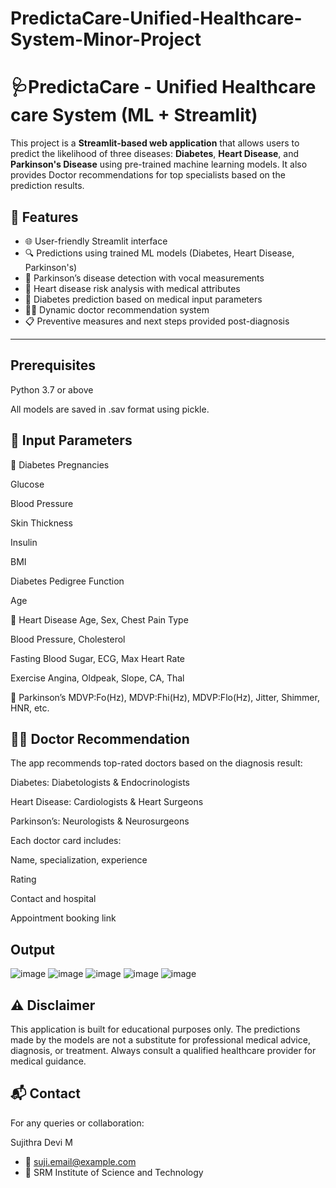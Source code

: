# PredictaCare-Unified-Healthcare-System-Minor-Project

# 🩺PredictaCare - Unified Healthcare care System (ML + Streamlit)

This project is a **Streamlit-based web application** that allows users to predict the likelihood of three diseases: **Diabetes**, **Heart Disease**, and **Parkinson's Disease** using pre-trained machine learning models. It also provides Doctor recommendations for top specialists based on the prediction results.

## 🚀 Features

- 🌐 User-friendly Streamlit interface
- 🔍 Predictions using trained ML models (Diabetes, Heart Disease, Parkinson's)
- 🧠 Parkinson’s disease detection with vocal measurements
- 🩻 Heart disease risk analysis with medical attributes
- 🧪 Diabetes prediction based on medical input parameters
- 🧑‍⚕️ Dynamic doctor recommendation system
- 📋 Preventive measures and next steps provided post-diagnosis

---

## Prerequisites
Python 3.7 or above

All models are saved in .sav format using pickle.

## 📌 Input Parameters
🔸 Diabetes
Pregnancies

Glucose

Blood Pressure

Skin Thickness

Insulin

BMI

Diabetes Pedigree Function

Age

🔸 Heart Disease
Age, Sex, Chest Pain Type

Blood Pressure, Cholesterol

Fasting Blood Sugar, ECG, Max Heart Rate

Exercise Angina, Oldpeak, Slope, CA, Thal

🔸 Parkinson’s
MDVP:Fo(Hz), MDVP:Fhi(Hz), MDVP:Flo(Hz), Jitter, Shimmer, HNR, etc.

## 👨‍⚕️ Doctor Recommendation
The app recommends top-rated doctors based on the diagnosis result:

Diabetes: Diabetologists & Endocrinologists

Heart Disease: Cardiologists & Heart Surgeons

Parkinson’s: Neurologists & Neurosurgeons

Each doctor card includes:

Name, specialization, experience

Rating

Contact and hospital

Appointment booking link


## Output

![image](https://github.com/user-attachments/assets/1e72f223-580c-4f55-b28c-b1b6e5737042)
![image](https://github.com/user-attachments/assets/e69bf69a-2eb1-46f1-a214-c37d1ead64b7)
![image](https://github.com/user-attachments/assets/fae0ff45-b244-4322-9014-5b80726cbabd)
![image](https://github.com/user-attachments/assets/f0d6fe22-8e29-4358-8a72-e6fd6ae13a5c)
![image](https://github.com/user-attachments/assets/b5c8c7f4-977f-457f-afe2-99455ad56fe2)


## ⚠️ Disclaimer
This application is built for educational purposes only. The predictions made by the models are not a substitute for professional medical advice, diagnosis, or treatment. Always consult a qualified healthcare provider for medical guidance.

## 📬 Contact
For any queries or collaboration:

Sujithra Devi M
- 📧 suji.email@example.com
- 📍 SRM Institute of Science and Technology
